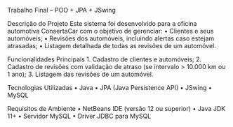 Trabalho Final – POO + JPA + JSwing

Descrição do Projeto
Este sistema foi desenvolvido para a oficina automotiva ConsertaCar com o objetivo de gerenciar:
	•	Clientes e seus automóveis;
	•	Revisões dos automóveis, incluindo alertas caso estejam atrasadas;
	•	Listagem detalhada de todas as revisões de um automóvel.

Funcionalidades Principais
	1.	Cadastro de clientes e automóveis;
	2.	Cadastro de revisões com validação de atraso (se intervalo > 10.000 km ou 1 ano);
	3.	Listagem das revisões de um automóvel.

Tecnologias Utilizadas
	•	Java
	•	JPA (Java Persistence API)
	•	JSwing
	•	MySQL

Requisitos de Ambiente
	•	NetBeans IDE (versão 12 ou superior)
	•	Java JDK 11+
	•	Servidor MySQL
	•	Driver JDBC para MySQL
